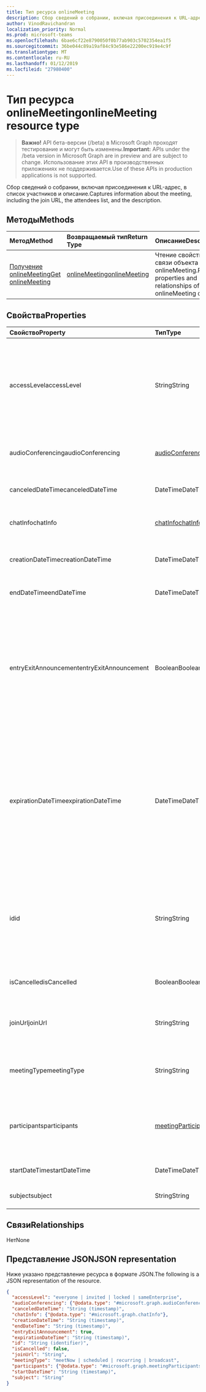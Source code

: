 ```yaml
---
title: Тип ресурса onlineMeeting
description: Сбор сведений о собрании, включая присоединения к URL-адрес, в список участников и описание.
author: VinodRavichandran
localization_priority: Normal
ms.prod: microsoft-teams
ms.openlocfilehash: 6bae6cf22e8790050f0b77ab903c5702354ea1f5
ms.sourcegitcommit: 36be044c89a19af84c93e586e22200ec919e4c9f
ms.translationtype: MT
ms.contentlocale: ru-RU
ms.lasthandoff: 01/12/2019
ms.locfileid: "27980400"
---
```

# <a name="onlinemeeting-resource-type"></a><span data-ttu-id="d8d8c-103">Тип ресурса onlineMeeting</span><span class="sxs-lookup"><span data-stu-id="d8d8c-103">onlineMeeting resource type</span></span>

> <span data-ttu-id="d8d8c-104">**Важно!** API бета-версии (/beta) в Microsoft Graph проходят тестирование и могут быть изменены.</span><span class="sxs-lookup"><span data-stu-id="d8d8c-104">**Important:** APIs under the /beta version in Microsoft Graph are in preview and are subject to change.</span></span> <span data-ttu-id="d8d8c-105">Использование этих API в производственных приложениях не поддерживается.</span><span class="sxs-lookup"><span data-stu-id="d8d8c-105">Use of these APIs in production applications is not supported.</span></span>

<span data-ttu-id="d8d8c-106">Сбор сведений о собрании, включая присоединения к URL-адрес, в список участников и описание.</span><span class="sxs-lookup"><span data-stu-id="d8d8c-106">Captures information about the meeting, including the join URL, the attendees list, and the description.</span></span>

## <a name="methods"></a><span data-ttu-id="d8d8c-107">Методы</span><span class="sxs-lookup"><span data-stu-id="d8d8c-107">Methods</span></span>

| <span data-ttu-id="d8d8c-108">Метод</span><span class="sxs-lookup"><span data-stu-id="d8d8c-108">Method</span></span>         | <span data-ttu-id="d8d8c-109">Возвращаемый тип</span><span class="sxs-lookup"><span data-stu-id="d8d8c-109">Return Type</span></span> | <span data-ttu-id="d8d8c-110">Описание</span><span class="sxs-lookup"><span data-stu-id="d8d8c-110">Description</span></span> |
|:---------------|:--------|:----------|
| [<span data-ttu-id="d8d8c-111">Получение onlineMeeting</span><span class="sxs-lookup"><span data-stu-id="d8d8c-111">Get onlineMeeting</span></span>](../api/onlinemeeting-get.md) | [<span data-ttu-id="d8d8c-112">onlineMeeting</span><span class="sxs-lookup"><span data-stu-id="d8d8c-112">onlineMeeting</span></span>](onlinemeeting.md) | <span data-ttu-id="d8d8c-113">Чтение свойства и связи объекта onlineMeeting.</span><span class="sxs-lookup"><span data-stu-id="d8d8c-113">Read properties and relationships of onlineMeeting object.</span></span> |

## <a name="properties"></a><span data-ttu-id="d8d8c-114">Свойства</span><span class="sxs-lookup"><span data-stu-id="d8d8c-114">Properties</span></span>

| <span data-ttu-id="d8d8c-115">Свойство</span><span class="sxs-lookup"><span data-stu-id="d8d8c-115">Property</span></span>                  | <span data-ttu-id="d8d8c-116">Тип</span><span class="sxs-lookup"><span data-stu-id="d8d8c-116">Type</span></span>                                                   | <span data-ttu-id="d8d8c-117">Описание</span><span class="sxs-lookup"><span data-stu-id="d8d8c-117">Description</span></span>                                                                                                                |
| :------------------------ | :----------------------------------------------------- | :------------------------------------------------------------------------------------------------------------------------- |
| <span data-ttu-id="d8d8c-118">accessLevel</span><span class="sxs-lookup"><span data-stu-id="d8d8c-118">accessLevel</span></span>               | <span data-ttu-id="d8d8c-119">String</span><span class="sxs-lookup"><span data-stu-id="d8d8c-119">String</span></span>                                                 | <span data-ttu-id="d8d8c-120">Уровень доступа, который управляет допуска на собрание по сети.</span><span class="sxs-lookup"><span data-stu-id="d8d8c-120">The access level that controls admission to the online meeting.</span></span> <span data-ttu-id="d8d8c-121">Возможные значения: `everyone`, `invited`, `locked`, `sameEnterprise`, `unknown`.</span><span class="sxs-lookup"><span data-stu-id="d8d8c-121">Possible values are: `everyone`, `invited`, `locked`, `sameEnterprise`, `unknown`.</span></span> |
| <span data-ttu-id="d8d8c-122">audioConferencing</span><span class="sxs-lookup"><span data-stu-id="d8d8c-122">audioConferencing</span></span>         | [<span data-ttu-id="d8d8c-123">audioConferencing</span><span class="sxs-lookup"><span data-stu-id="d8d8c-123">audioConferencing</span></span>](audioconferencing.md)              | <span data-ttu-id="d8d8c-124">Представляет телефона данные для доступа к onlineMeeting.</span><span class="sxs-lookup"><span data-stu-id="d8d8c-124">Represents phone access information for an onlineMeeting.</span></span> |
| <span data-ttu-id="d8d8c-125">canceledDateTime</span><span class="sxs-lookup"><span data-stu-id="d8d8c-125">canceledDateTime</span></span>          | <span data-ttu-id="d8d8c-126">DateTime</span><span class="sxs-lookup"><span data-stu-id="d8d8c-126">DateTime</span></span>                                               | <span data-ttu-id="d8d8c-127">Время, когда приглашение на собрание было отменено.</span><span class="sxs-lookup"><span data-stu-id="d8d8c-127">The time when the meeting was canceled.</span></span> |
| <span data-ttu-id="d8d8c-128">chatInfo</span><span class="sxs-lookup"><span data-stu-id="d8d8c-128">chatInfo</span></span>                  | [<span data-ttu-id="d8d8c-129">chatInfo</span><span class="sxs-lookup"><span data-stu-id="d8d8c-129">chatInfo</span></span>](chatinfo.md)                                | <span data-ttu-id="d8d8c-130">Chat, связанного с этого собрания.</span><span class="sxs-lookup"><span data-stu-id="d8d8c-130">The chat associated with this meeting.</span></span> |
| <span data-ttu-id="d8d8c-131">creationDateTime</span><span class="sxs-lookup"><span data-stu-id="d8d8c-131">creationDateTime</span></span>          | <span data-ttu-id="d8d8c-132">DateTime</span><span class="sxs-lookup"><span data-stu-id="d8d8c-132">DateTime</span></span>                                               | <span data-ttu-id="d8d8c-133">Время создания собрания.</span><span class="sxs-lookup"><span data-stu-id="d8d8c-133">The time when the meeting was created.</span></span> <span data-ttu-id="d8d8c-134">Только для чтения.</span><span class="sxs-lookup"><span data-stu-id="d8d8c-134">Readonly.</span></span>
| <span data-ttu-id="d8d8c-135">endDateTime</span><span class="sxs-lookup"><span data-stu-id="d8d8c-135">endDateTime</span></span>               | <span data-ttu-id="d8d8c-136">DateTime</span><span class="sxs-lookup"><span data-stu-id="d8d8c-136">DateTime</span></span>                                               | <span data-ttu-id="d8d8c-137">Время окончания собрания.</span><span class="sxs-lookup"><span data-stu-id="d8d8c-137">End time of the meeting.</span></span> |
| <span data-ttu-id="d8d8c-138">entryExitAnnouncement</span><span class="sxs-lookup"><span data-stu-id="d8d8c-138">entryExitAnnouncement</span></span>     | <span data-ttu-id="d8d8c-139">Boolean</span><span class="sxs-lookup"><span data-stu-id="d8d8c-139">Boolean</span></span>                                                | <span data-ttu-id="d8d8c-140">Состояние присутствия объявлений для собрания по сети.</span><span class="sxs-lookup"><span data-stu-id="d8d8c-140">The attendance announcements status for the online meeting.</span></span> <span data-ttu-id="d8d8c-141">При включении извещения присутствия собрание по сети объявлять имена participantswho join в собрании по аудио.</span><span class="sxs-lookup"><span data-stu-id="d8d8c-141">When attendance announcements are enabled, the online meeting will announce the names of the participantswho join the meeting through audio.</span></span> |
| <span data-ttu-id="d8d8c-142">expirationDateTime</span><span class="sxs-lookup"><span data-stu-id="d8d8c-142">expirationDateTime</span></span>        | <span data-ttu-id="d8d8c-143">DateTime</span><span class="sxs-lookup"><span data-stu-id="d8d8c-143">DateTime</span></span>                                               | <span data-ttu-id="d8d8c-144">Абсолютный по Гринвичу (UTC) даты и времени, после которого можно удалить собрание по сети.</span><span class="sxs-lookup"><span data-stu-id="d8d8c-144">The absolute Coordinated Universal Time (UTC) date and time after which the online meeting can be deleted.</span></span> <span data-ttu-id="d8d8c-145">Даты и времени должны быть от одного года до до десять лет после текущей датой и временем на сервере.</span><span class="sxs-lookup"><span data-stu-id="d8d8c-145">The day and time must be between one year before, and ten years after, the current date and time on the server.</span></span> |
| <span data-ttu-id="d8d8c-146">id</span><span class="sxs-lookup"><span data-stu-id="d8d8c-146">id</span></span>                        | <span data-ttu-id="d8d8c-147">String</span><span class="sxs-lookup"><span data-stu-id="d8d8c-147">String</span></span>                                                 | <span data-ttu-id="d8d8c-148">Идентификатор, связанный с собрания по сети.</span><span class="sxs-lookup"><span data-stu-id="d8d8c-148">The ID associated with the online meeting.</span></span> <span data-ttu-id="d8d8c-149">Используется в начало HTTP-запросов в качестве идентификатора.</span><span class="sxs-lookup"><span data-stu-id="d8d8c-149">Used in a GET HTTP request as the ID.</span></span> <span data-ttu-id="d8d8c-150">Только для чтения.</span><span class="sxs-lookup"><span data-stu-id="d8d8c-150">Read-only.</span></span> <span data-ttu-id="d8d8c-151">Сервер, созданный.</span><span class="sxs-lookup"><span data-stu-id="d8d8c-151">Server generated.</span></span> |
| <span data-ttu-id="d8d8c-152">isCancelled</span><span class="sxs-lookup"><span data-stu-id="d8d8c-152">isCancelled</span></span>               | <span data-ttu-id="d8d8c-153">Boolean</span><span class="sxs-lookup"><span data-stu-id="d8d8c-153">Boolean</span></span>                                                | <span data-ttu-id="d8d8c-154">Приглашение на собрание была ли отменена.</span><span class="sxs-lookup"><span data-stu-id="d8d8c-154">Whether the meeting has been canceled.</span></span> |
| <span data-ttu-id="d8d8c-155">joinUrl</span><span class="sxs-lookup"><span data-stu-id="d8d8c-155">joinUrl</span></span>                   | <span data-ttu-id="d8d8c-156">String</span><span class="sxs-lookup"><span data-stu-id="d8d8c-156">String</span></span>                                                 | <span data-ttu-id="d8d8c-157">URL-адрес, используемый при собрание по сети, связанное с веб.</span><span class="sxs-lookup"><span data-stu-id="d8d8c-157">The URL that is used when the online meeting is joined from the web.</span></span> |
| <span data-ttu-id="d8d8c-158">meetingType</span><span class="sxs-lookup"><span data-stu-id="d8d8c-158">meetingType</span></span>               | <span data-ttu-id="d8d8c-159">String</span><span class="sxs-lookup"><span data-stu-id="d8d8c-159">String</span></span>                                                 | <span data-ttu-id="d8d8c-160">Возможные значения: `meetNow`, `scheduled`, `recurring`,`broadcast`</span><span class="sxs-lookup"><span data-stu-id="d8d8c-160">Possible values are: `meetNow`, `scheduled`, `recurring`, `broadcast`</span></span> |
| <span data-ttu-id="d8d8c-161">participants</span><span class="sxs-lookup"><span data-stu-id="d8d8c-161">participants</span></span>              | [<span data-ttu-id="d8d8c-162">meetingParticipants</span><span class="sxs-lookup"><span data-stu-id="d8d8c-162">meetingParticipants</span></span>](meetingparticipants.md)          | <span data-ttu-id="d8d8c-163">Участники, связанные с собрания по сети.</span><span class="sxs-lookup"><span data-stu-id="d8d8c-163">The participants associated with the online meeting.</span></span>  <span data-ttu-id="d8d8c-164">Сюда входят Организатор и участники.</span><span class="sxs-lookup"><span data-stu-id="d8d8c-164">This includes the organizer and the attendees.</span></span> |
| <span data-ttu-id="d8d8c-165">startDateTime</span><span class="sxs-lookup"><span data-stu-id="d8d8c-165">startDateTime</span></span>             | <span data-ttu-id="d8d8c-166">DateTime</span><span class="sxs-lookup"><span data-stu-id="d8d8c-166">DateTime</span></span>                                               | <span data-ttu-id="d8d8c-167">Запустите время собрания.</span><span class="sxs-lookup"><span data-stu-id="d8d8c-167">Start time of the meeting.</span></span> |
| <span data-ttu-id="d8d8c-168">subject</span><span class="sxs-lookup"><span data-stu-id="d8d8c-168">subject</span></span>                   | <span data-ttu-id="d8d8c-169">String</span><span class="sxs-lookup"><span data-stu-id="d8d8c-169">String</span></span>                                                 | <span data-ttu-id="d8d8c-170">Тема собрания по сети.</span><span class="sxs-lookup"><span data-stu-id="d8d8c-170">The subject of the online meeting.</span></span> |

## <a name="relationships"></a><span data-ttu-id="d8d8c-171">Связи</span><span class="sxs-lookup"><span data-stu-id="d8d8c-171">Relationships</span></span>
<span data-ttu-id="d8d8c-172">Нет</span><span class="sxs-lookup"><span data-stu-id="d8d8c-172">None</span></span>

## <a name="json-representation"></a><span data-ttu-id="d8d8c-173">Представление JSON</span><span class="sxs-lookup"><span data-stu-id="d8d8c-173">JSON representation</span></span>

<span data-ttu-id="d8d8c-174">Ниже указано представление ресурса в формате JSON.</span><span class="sxs-lookup"><span data-stu-id="d8d8c-174">The following is a JSON representation of the resource.</span></span>

<!-- {
  "blockType": "resource",
  "optionalProperties": [

  ],
  "@odata.type": "microsoft.graph.onlineMeeting"
}-->
```json
{
  "accessLevel": "everyone | invited | locked | sameEnterprise",
  "audioConferencing": {"@odata.type": "#microsoft.graph.audioConferencing"},
  "canceledDateTime": "String (timestamp)",
  "chatInfo": {"@odata.type": "#microsoft.graph.chatInfo"},
  "creationDateTime": "String (timestamp)",
  "endDateTime": "String (timestamp)",
  "entryExitAnnouncement": true,
  "expirationDateTime": "String (timestamp)",
  "id": "String (identifier)",
  "isCancelled": false,
  "joinUrl": "String",
  "meetingType": "meetNow | scheduled | recurring | broadcast",
  "participants": {"@odata.type": "#microsoft.graph.meetingParticipants"},
  "startDateTime": "String (timestamp)",
  "subject": "String"
}
```

<!-- uuid: 8fcb5dbc-d5aa-4681-8e31-b001d5168d79
2015-10-25 14:57:30 UTC -->
<!-- {
  "type": "#page.annotation",
  "description": "onlineMeeting resource",
  "keywords": "",
  "section": "documentation",
  "tocPath": ""
}-->
